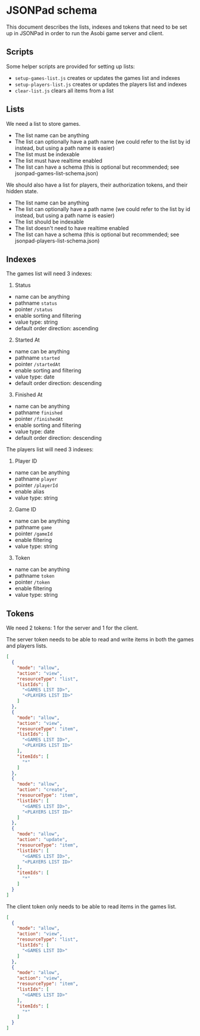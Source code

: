 # JSONPad schema

This document describes the lists, indexes and tokens that need to be set up in JSONPad in order to run the Asobi game server and client.

## Scripts

Some helper scripts are provided for setting up lists:

- `setup-games-list.js` creates or updates the games list and indexes
- `setup-players-list.js` creates or updates the players list and indexes
- `clear-list.js` clears all items from a list

## Lists

We need a list to store games.

- The list name can be anything
- The list can optionally have a path name (we could refer to the list by id instead, but using a path name is easier)
- The list must be indexable
- The list must have realtime enabled
- The list can have a schema (this is optional but recommended; see jsonpad-games-list-schema.json)

We should also have a list for players, their authorization tokens, and their hidden state.

- The list name can be anything
- The list can optionally have a path name (we could refer to the list by id instead, but using a path name is easier)
- The list should be indexable
- The list doesn't need to have realtime enabled
- The list can have a schema (this is optional but recommended; see jsonpad-players-list-schema.json)

## Indexes

The games list will need 3 indexes:

1. Status

- name can be anything
- pathname `status`
- pointer `/status`
- enable sorting and filtering
- value type: string
- default order direction: ascending

2. Started At

- name can be anything
- pathname `started`
- pointer `/startedAt`
- enable sorting and filtering
- value type: date
- default order direction: descending

3. Finished At

- name can be anything
- pathname `finished`
- pointer `/finishedAt`
- enable sorting and filtering
- value type: date
- default order direction: descending

The players list will need 3 indexes:

1. Player ID

- name can be anything
- pathname `player`
- pointer `/playerId`
- enable alias
- value type: string

2. Game ID

- name can be anything
- pathname `game`
- pointer `/gameId`
- enable filtering
- value type: string

3. Token

- name can be anything
- pathname `token`
- pointer `/token`
- enable filtering
- value type: string

## Tokens

We need 2 tokens: 1 for the server and 1 for the client.

The server token needs to be able to read and write items in both the games and players lists.

```json
[
  {
    "mode": "allow",
    "action": "view",
    "resourceType": "list",
    "listIds": [
      "<GAMES LIST ID>",
      "<PLAYERS LIST ID>"
    ]
  },
  {
    "mode": "allow",
    "action": "view",
    "resourceType": "item",
    "listIds": [
      "<GAMES LIST ID>",
      "<PLAYERS LIST ID>"
    ],
    "itemIds": [
      "*"
    ]
  },
  {
    "mode": "allow",
    "action": "create",
    "resourceType": "item",
    "listIds": [
      "<GAMES LIST ID>",
      "<PLAYERS LIST ID>"
    ]
  },
  {
    "mode": "allow",
    "action": "update",
    "resourceType": "item",
    "listIds": [
      "<GAMES LIST ID>",
      "<PLAYERS LIST ID>"
    ],
    "itemIds": [
      "*"
    ]
  }
]
```

The client token only needs to be able to read items in the games list.

```json
[
  {
    "mode": "allow",
    "action": "view",
    "resourceType": "list",
    "listIds": [
      "<GAMES LIST ID>"
    ]
  },
  {
    "mode": "allow",
    "action": "view",
    "resourceType": "item",
    "listIds": [
      "<GAMES LIST ID>"
    ],
    "itemIds": [
      "*"
    ]
  }
]
```
